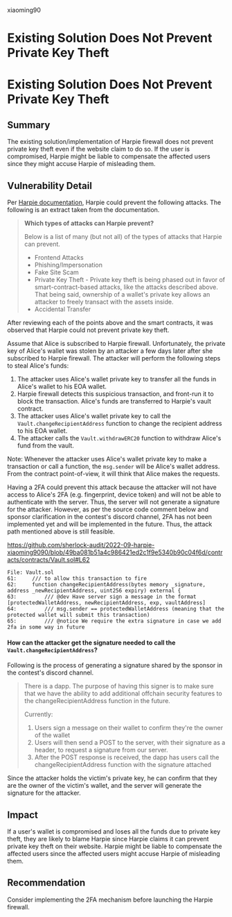 xiaoming90
# Existing Solution Does Not Prevent Private Key Theft 

# Existing Solution Does Not Prevent Private Key Theft 

## Summary

The existing solution/implementation of Harpie firewall does not prevent private key theft even if the website claim to do so. If the user is compromised, Harpie might be liable to compensate the affected users since they might accuse Harpie of misleading them.

## Vulnerability Detail

Per [Harpie documentation](https://harpie.gitbook.io/welcome-to-the-harpie-docs/about/which-types-of-attacks-can-harpie-prevent#frontend-attacks), Harpie could prevent the following attacks. The following is an extract taken from the documentation.

> **Which types of attacks can Harpie prevent?**
>
> Below is a list of many (but not all) of the types of attacks that Harpie can prevent.
>
> - Frontend Attacks
> - Phishing/Impersonation
> - Fake Site Scam
> - Private Key Theft - Private key theft is being phased out in favor of smart-contract-based attacks, like the attacks described above. That being said, ownership of a wallet's private key allows an attacker to freely transact with the assets inside.
> - Accidental Transfer

After reviewing each of the points above and the smart contracts, it was observed that Harpie could not prevent private key theft.

Assume that Alice is subscribed to Harpie firewall. Unfortunately, the private key of Alice's wallet was stolen by an attacker a few days later after she subscribed to Harpie firewall. The attacker will perform the following steps to steal Alice's funds:

1. The attacker uses Alice's wallet private key to transfer all the funds in Alice's wallet to his EOA wallet.
2. Harpie firewall detects this suspicious transaction, and front-run it to block the transaction. Alice's funds are transferred to Harpie's vault contract.
3. The attacker uses Alice's wallet private key to call the `Vault.changeRecipientAddress` function to change the recipient address to his EOA wallet. 
4. The attacker calls the `Vault.withdrawERC20` function to withdraw Alice's fund from the vault.

Note: Whenever the attacker uses Alice's wallet private key to make a transaction or call a function, the `msg.sender` will be Alice's wallet address. From the contract point-of-view, it will think that Alice makes the requests.

Having a 2FA could prevent this attack because the attacker will not have access to Alice's 2FA (e.g. fingerprint, device token) and will not be able to authenticate with the server. Thus, the server will not generate a signature for the attacker. However, as per the source code comment below and sponsor clarification in the contest's discord channel, 2FA has not been implemented yet and will be implemented in the future. Thus, the attack path mentioned above is still feasible.

https://github.com/sherlock-audit/2022-09-harpie-xiaoming9090/blob/49ba081b51a4c986421ed2c1f9e5340b90c04f6d/contracts/contracts/Vault.sol#L62

```solidity
File: Vault.sol
61:     /// to allow this transaction to fire
62:     function changeRecipientAddress(bytes memory _signature, address _newRecipientAddress, uint256 expiry) external {
63:         /// @dev Have server sign a message in the format [protectedWalletAddress, newRecipientAddress, exp, vaultAddress]
64:         /// msg.sender == protectedWalletAddress (meaning that the protected wallet will submit this transaction)
65:         /// @notice We require the extra signature in case we add 2fa in some way in future
```

#### How can the attacker get the signature needed to call the `Vault.changeRecipientAddress`?

Following is the process of generating a signature shared by the sponsor in the contest's discord channel.

> There is a dapp. The purpose of having this signer is to make sure that we have the ability to add additional offchain security features to the changeRecipientAddress function in the future.
>
> Currently:
> 1. Users sign a message on their wallet to confirm they're the owner of the wallet
> 2. Users will then send a POST to the server, with their signature as a header, to request a signature from our server. 
> 3. After the POST response is received, the dapp has users call the changeRecipientAddress function with the signature attached 

Since the attacker holds the victim's private key, he can confirm that they are the owner of the victim's wallet, and the server will generate the signature for the attacker.

## Impact

If a user's wallet is compromised and loses all the funds due to private key theft, they are likely to blame Harpie since Harpie claims it can prevent private key theft on their website. Harpie might be liable to compensate the affected users since the affected users might accuse Harpie of misleading them.

## Recommendation

Consider implementing the 2FA mechanism before launching the Harpie firewall.